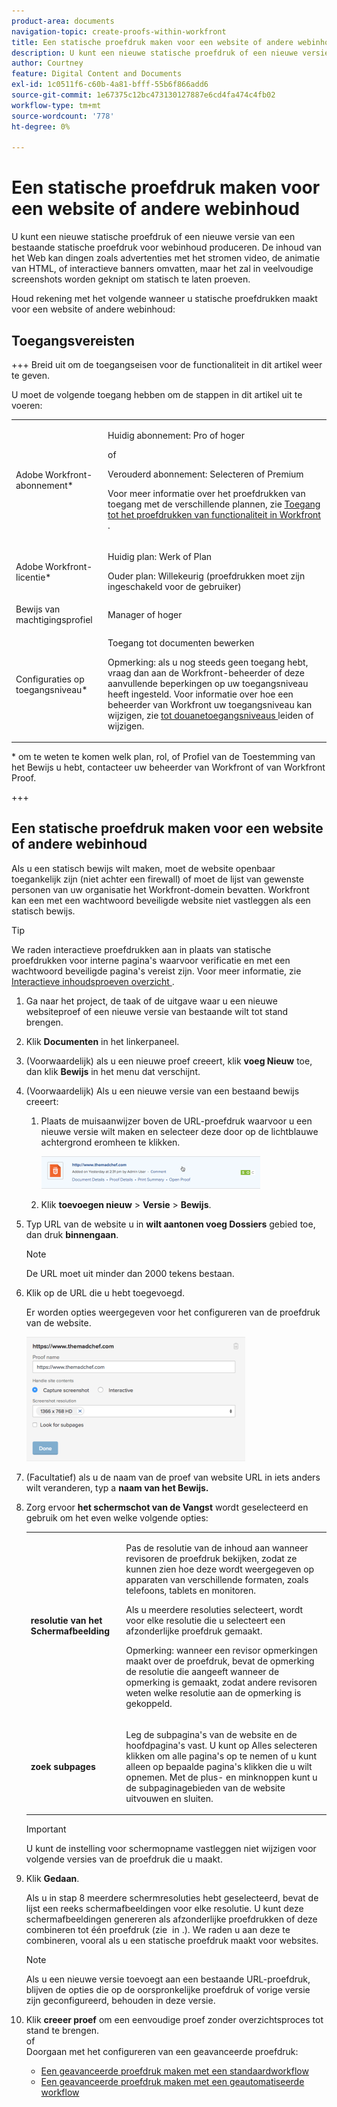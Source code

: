 ```yaml
---
product-area: documents
navigation-topic: create-proofs-within-workfront
title: Een statische proefdruk maken voor een website of andere webinhoud
description: U kunt een nieuwe statische proefdruk of een nieuwe versie van een bestaande statische proefdruk voor webinhoud produceren. De inhoud van het Web kan dingen zoals advertenties met het stromen video, de animatie van HTML, of interactieve banners omvatten, maar het zal in veelvoudige screenshots worden geknipt om statisch te laten proeven.
author: Courtney
feature: Digital Content and Documents
exl-id: 1c0511f6-c60b-4a81-bfff-55b6f866add6
source-git-commit: 1e67375c12bc473130127887e6cd4fa474c4fb02
workflow-type: tm+mt
source-wordcount: '778'
ht-degree: 0%

---
```


# Een statische proefdruk maken voor een website of andere webinhoud

U kunt een nieuwe statische proefdruk of een nieuwe versie van een bestaande statische proefdruk voor webinhoud produceren. De inhoud van het Web kan dingen zoals advertenties met het stromen video, de animatie van HTML, of interactieve banners omvatten, maar het zal in veelvoudige screenshots worden geknipt om statisch te laten proeven.

Houd rekening met het volgende wanneer u statische proefdrukken maakt voor een website of andere webinhoud:

## Toegangsvereisten

+++ Breid uit om de toegangseisen voor de functionaliteit in dit artikel weer te geven.

U moet de volgende toegang hebben om de stappen in dit artikel uit te voeren:

<table style="table-layout:auto"> 
 <col> 
 <col> 
 <tbody> 
  <tr> 
   <td role="rowheader">Adobe Workfront-abonnement*</td> 
   <td> <p>Huidig abonnement: Pro of hoger</p> <p>of</p> <p>Verouderd abonnement: Selecteren of Premium</p> <p>Voor meer informatie over het proefdrukken van toegang met de verschillende plannen, zie <a href="/help/quicksilver/administration-and-setup/manage-workfront/configure-proofing/access-to-proofing-functionality.md" class="MCXref xref"> Toegang tot het proefdrukken van functionaliteit in Workfront </a>.</p> </td> 
  </tr> 
  <tr> 
   <td role="rowheader">Adobe Workfront-licentie*</td> 
   <td> <p>Huidig plan: Werk of Plan</p> <p>Ouder plan: Willekeurig (proefdrukken moet zijn ingeschakeld voor de gebruiker)</p> </td> 
  </tr> 
  <tr> 
   <td role="rowheader">Bewijs van machtigingsprofiel </td> 
   <td>Manager of hoger</td> 
  </tr> 
  <tr> 
   <td role="rowheader">Configuraties op toegangsniveau*</td> 
   <td> <p>Toegang tot documenten bewerken</p> <p>Opmerking: als u nog steeds geen toegang hebt, vraag dan aan de Workfront-beheerder of deze aanvullende beperkingen op uw toegangsniveau heeft ingesteld. Voor informatie over hoe een beheerder van Workfront uw toegangsniveau kan wijzigen, zie <a href="../../../administration-and-setup/add-users/configure-and-grant-access/create-modify-access-levels.md" class="MCXref xref"> tot douanetoegangsniveaus </a> leiden of wijzigen.</p> </td> 
  </tr> 
 </tbody> 
</table>

&#42; om te weten te komen welk plan, rol, of Profiel van de Toestemming van het Bewijs u hebt, contacteer uw beheerder van Workfront of van Workfront Proof.

+++

## Een statische proefdruk maken voor een website of andere webinhoud

Als u een statisch bewijs wilt maken, moet de website openbaar toegankelijk zijn (niet achter een firewall) of moet de lijst van gewenste personen van uw organisatie het Workfront-domein bevatten. Workfront kan een met een wachtwoord beveiligde website niet vastleggen als een statisch bewijs.

>[!TIP]
>
>We raden interactieve proefdrukken aan in plaats van statische proefdrukken voor interne pagina&#39;s waarvoor verificatie en met een wachtwoord beveiligde pagina&#39;s vereist zijn. Voor meer informatie, zie [&#x200B; Interactieve inhoudsproeven overzicht &#x200B;](../../../review-and-approve-work/proofing/proofing-overview/interactive-content-proofs.md).

1. Ga naar het project, de taak of de uitgave waar u een nieuwe websiteproef of een nieuwe versie van bestaande wilt tot stand brengen.
1. Klik **Documenten** in het linkerpaneel.
1. (Voorwaardelijk) als u een nieuwe proef creeert, klik **voeg Nieuw** toe, dan klik **Bewijs** in het menu dat verschijnt.
1. (Voorwaardelijk) Als u een nieuwe versie van een bestaand bewijs creeert:

   1. Plaats de muisaanwijzer boven de URL-proefdruk waarvoor u een nieuwe versie wilt maken en selecteer deze door op de lichtblauwe achtergrond eromheen te klikken.

      ![&#x200B; Select_proof_by_selecting_light_blue_background.png &#x200B;](assets/select-proof-by-selecting-light-blue-background-350x52.png)

   1. Klik **toevoegen nieuw** > **Versie** > **Bewijs**.

1. Typ URL van de website u in **wilt aantonen voeg Dossiers** gebied toe, dan druk **binnengaan**.

   >[!NOTE]
   >
   > De URL moet uit minder dan 2000 tekens bestaan.

1. Klik op de URL die u hebt toegevoegd.

   Er worden opties weergegeven voor het configureren van de proefdruk van de website.

   ![&#x200B; Interactieve proef &#x200B;](assets/interactive-proof-radio-btn-area-350x199.png)

1. (Facultatief) als u de naam van de proef van website URL in iets anders wilt veranderen, typ a **naam van het Bewijs.**
1. Zorg ervoor **het schermschot van de Vangst** wordt geselecteerd en gebruik om het even welke volgende opties:

   <table style="table-layout:auto"> 
    <col> 
    <col> 
    <tbody> 
     <tr> 
      <td role="rowheader"><strong> resolutie van het Schermafbeelding </strong> </td> 
      <td> <p>Pas de resolutie van de inhoud aan wanneer revisoren de proefdruk bekijken, zodat ze kunnen zien hoe deze wordt weergegeven op apparaten van verschillende formaten, zoals telefoons, tablets en monitoren.</p> <p>Als u meerdere resoluties selecteert, wordt voor elke resolutie die u selecteert een afzonderlijke proefdruk gemaakt.</p> <p>Opmerking: wanneer een revisor opmerkingen maakt over de proefdruk, bevat de opmerking de resolutie die aangeeft wanneer de opmerking is gemaakt, zodat andere revisoren weten welke resolutie aan de opmerking is gekoppeld. </p> </td> 
     </tr> 
     <tr> 
      <td role="rowheader"><strong> zoek subpages </strong> </td> 
      <td> <p>Leg de subpagina's van de website en de hoofdpagina's vast. U kunt op Alles selecteren klikken om alle pagina's op te nemen of u kunt alleen op bepaalde pagina's klikken die u wilt opnemen. Met de plus- en minknoppen kunt u de subpaginagebieden van de website uitvouwen en sluiten.</p> </td> 
     </tr> 
    </tbody> 
   </table>

   >[!IMPORTANT]
   >
   >U kunt de instelling voor schermopname vastleggen niet wijzigen voor volgende versies van de proefdruk die u maakt.

1. Klik **Gedaan**.

   Als u in stap 8 meerdere schermresoluties hebt geselecteerd, bevat de lijst een reeks schermafbeeldingen voor elke resolutie. U kunt deze schermafbeeldingen genereren als afzonderlijke proefdrukken of deze combineren tot één proefdruk (zie  in .). We raden u aan deze te combineren, vooral als u een statische proefdruk maakt voor websites.

   >[!NOTE]
   >
   >Als u een nieuwe versie toevoegt aan een bestaande URL-proefdruk, blijven de opties die op de oorspronkelijke proefdruk of vorige versie zijn geconfigureerd, behouden in deze versie.

1. Klik **creeer proef** om een eenvoudige proef zonder overzichtsproces tot stand te brengen.\
   of\
   Doorgaan met het configureren van een geavanceerde proefdruk:

   * [Een geavanceerde proefdruk maken met een standaardworkflow](../../../review-and-approve-work/proofing/creating-proofs-within-workfront/configure-basic-proof-workflow.md)
   * [Een geavanceerde proefdruk maken met een geautomatiseerde workflow](../../../review-and-approve-work/proofing/creating-proofs-within-workfront/create-automated-proof-workflow.md)
